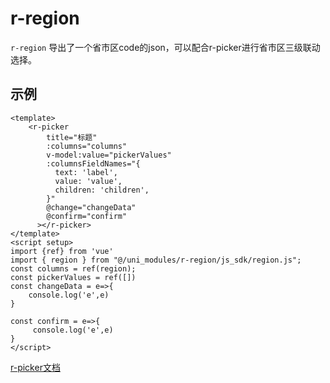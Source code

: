 # r-region

`r-region` 导出了一个省市区code的json，可以配合r-picker进行省市区三级联动选择。

## 示例

```vue
<template>
    <r-picker
        title="标题"
        :columns="columns"
        v-model:value="pickerValues"
        :columnsFieldNames="{
          text: 'label',
          value: 'value',
          children: 'children',
        }"
        @change="changeData"
        @confirm="confirm"
      ></r-picker>
</template>
<script setup>
import {ref} from 'vue'
import { region } from "@/uni_modules/r-region/js_sdk/region.js";
const columns = ref(region); 
const pickerValues = ref([])
const changeData = e=>{
    console.log('e',e)
}

const confirm = e=>{
     console.log('e',e)
}
</script>

```

[r-picker文档](https://ext.dcloud.net.cn/plugin?id=18989)

